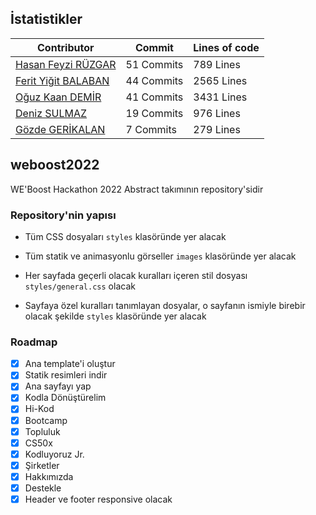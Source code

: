 ## İstatistikler

| Contributor                                                   | Commit       | Lines of code |
| ------------------------------------------------------------- | ------------ | ------------- |
| [Hasan Feyzi RÜZGAR](https://github.com/hruzgar/)             | 51 Commits   | 789 Lines     |
| [Ferit Yiğit BALABAN](https://github.com/fybx/)               | 44 Commits   | 2565 Lines    |
| [Oğuz Kaan DEMİR](https://github.com/codeoguz)                | 41 Commits   | 3431 Lines    |
| [Deniz SULMAZ](http://bit.ly/siteds)                          | 19 Commits   | 976 Lines     |
| [Gözde GERİKALAN](https://www.linkedin.com/in/gozdegerikalan) | 7 Commits    | 279 Lines     |

## weboost2022

WE'Boost Hackathon 2022 Abstract takımının repository'sidir

### Repository'nin yapısı

 - Tüm CSS dosyaları ```styles``` klasöründe yer alacak
 - Tüm statik ve animasyonlu görseller ```images``` klasöründe yer alacak

 - Her sayfada geçerli olacak kuralları içeren stil dosyası ```styles/general.css``` olacak
 - Sayfaya özel kuralları tanımlayan dosyalar, o sayfanın ismiyle birebir olacak şekilde ```styles``` klasöründe yer alacak

### Roadmap

 - [x] Ana template'i oluştur
 - [x] Statik resimleri indir
 - [x] Ana sayfayı yap
 - [x] Kodla Dönüştürelim
 - [x] Hi-Kod
 - [x] Bootcamp
 - [x] Topluluk
 - [x] CS50x
 - [x] Kodluyoruz Jr.
 - [x] Şirketler
 - [x] Hakkımızda
 - [x] Destekle
 - [x] Header ve footer responsive olacak
